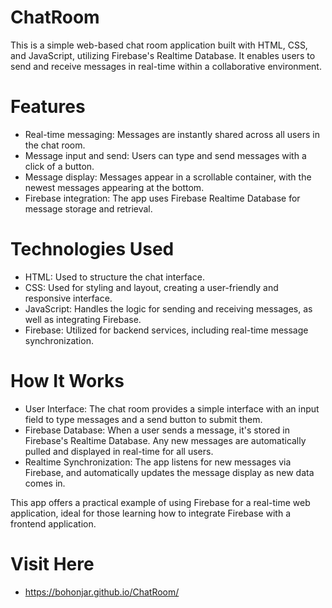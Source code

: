 # ChatRoom
This is a simple web-based chat room application built with HTML, CSS, and JavaScript, utilizing Firebase's Realtime Database. It enables users to send and receive messages in real-time within a collaborative environment.

# Features

- Real-time messaging: Messages are instantly shared across all users in the chat room.
- Message input and send: Users can type and send messages with a click of a button.
- Message display: Messages appear in a scrollable container, with the newest messages appearing at the bottom.
- Firebase integration: The app uses Firebase Realtime Database for message storage and retrieval.

# Technologies Used

- HTML: Used to structure the chat interface.
- CSS: Used for styling and layout, creating a user-friendly and responsive interface.
- JavaScript: Handles the logic for sending and receiving messages, as well as integrating Firebase.
- Firebase: Utilized for backend services, including real-time message synchronization.

# How It Works

- User Interface: The chat room provides a simple interface with an input field to type messages and a send button to submit them.
- Firebase Database: When a user sends a message, it's stored in Firebase's Realtime Database. Any new messages are automatically pulled and displayed in real-time for all users.
- Realtime Synchronization: The app listens for new messages via Firebase, and automatically updates the message display as new data comes in.

This app offers a practical example of using Firebase for a real-time web application, ideal for those learning how to integrate Firebase with a frontend application.

# Visit Here

- https://bohonjar.github.io/ChatRoom/

